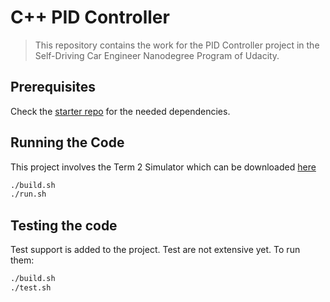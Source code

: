 # C++ PID Controller

> This repository contains the work for the PID Controller project in the Self-Driving Car Engineer Nanodegree Program of Udacity.

## Prerequisites

Check the [starter repo](https://github.com/udacity/CarND-PID-Control-Project) for the needed dependencies.

## Running the Code
This project involves the Term 2 Simulator which can be downloaded [here](https://github.com/udacity/self-driving-car-sim/releases)

```bash
./build.sh
./run.sh
```

## Testing the code

Test support is added to the project. Test are not extensive yet.
To run them:

```bash
./build.sh
./test.sh
```